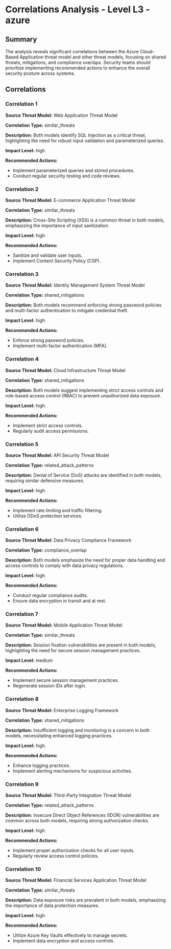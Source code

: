 # Correlations Analysis - Level L3 - azure

## Summary

The analysis reveals significant correlations between the Azure Cloud-Based Application threat model and other threat models, focusing on shared threats, mitigations, and compliance overlaps. Security teams should prioritize implementing recommended actions to enhance the overall security posture across systems.

## Correlations

### Correlation 1

**Source Threat Model:** Web Application Threat Model

**Correlation Type:** similar_threats

**Description:** Both models identify SQL Injection as a critical threat, highlighting the need for robust input validation and parameterized queries.

**Impact Level:** high

**Recommended Actions:**
- Implement parameterized queries and stored procedures.
- Conduct regular security testing and code reviews.

### Correlation 2

**Source Threat Model:** E-commerce Application Threat Model

**Correlation Type:** similar_threats

**Description:** Cross-Site Scripting (XSS) is a common threat in both models, emphasizing the importance of input sanitization.

**Impact Level:** high

**Recommended Actions:**
- Sanitize and validate user inputs.
- Implement Content Security Policy (CSP).

### Correlation 3

**Source Threat Model:** Identity Management System Threat Model

**Correlation Type:** shared_mitigations

**Description:** Both models recommend enforcing strong password policies and multi-factor authentication to mitigate credential theft.

**Impact Level:** high

**Recommended Actions:**
- Enforce strong password policies.
- Implement multi-factor authentication (MFA).

### Correlation 4

**Source Threat Model:** Cloud Infrastructure Threat Model

**Correlation Type:** shared_mitigations

**Description:** Both models suggest implementing strict access controls and role-based access control (RBAC) to prevent unauthorized data exposure.

**Impact Level:** high

**Recommended Actions:**
- Implement strict access controls.
- Regularly audit access permissions.

### Correlation 5

**Source Threat Model:** API Security Threat Model

**Correlation Type:** related_attack_patterns

**Description:** Denial of Service (DoS) attacks are identified in both models, requiring similar defensive measures.

**Impact Level:** high

**Recommended Actions:**
- Implement rate limiting and traffic filtering.
- Utilize DDoS protection services.

### Correlation 6

**Source Threat Model:** Data Privacy Compliance Framework

**Correlation Type:** compliance_overlap

**Description:** Both models emphasize the need for proper data handling and access controls to comply with data privacy regulations.

**Impact Level:** high

**Recommended Actions:**
- Conduct regular compliance audits.
- Ensure data encryption in transit and at rest.

### Correlation 7

**Source Threat Model:** Mobile Application Threat Model

**Correlation Type:** similar_threats

**Description:** Session fixation vulnerabilities are present in both models, highlighting the need for secure session management practices.

**Impact Level:** medium

**Recommended Actions:**
- Implement secure session management practices.
- Regenerate session IDs after login.

### Correlation 8

**Source Threat Model:** Enterprise Logging Framework

**Correlation Type:** shared_mitigations

**Description:** Insufficient logging and monitoring is a concern in both models, necessitating enhanced logging practices.

**Impact Level:** high

**Recommended Actions:**
- Enhance logging practices.
- Implement alerting mechanisms for suspicious activities.

### Correlation 9

**Source Threat Model:** Third-Party Integration Threat Model

**Correlation Type:** related_attack_patterns

**Description:** Insecure Direct Object References (IDOR) vulnerabilities are common across both models, requiring strong authorization checks.

**Impact Level:** high

**Recommended Actions:**
- Implement proper authorization checks for all user inputs.
- Regularly review access control policies.

### Correlation 10

**Source Threat Model:** Financial Services Application Threat Model

**Correlation Type:** similar_threats

**Description:** Data exposure risks are prevalent in both models, emphasizing the importance of data protection measures.

**Impact Level:** high

**Recommended Actions:**
- Utilize Azure Key Vaults effectively to manage secrets.
- Implement data encryption and access controls.

